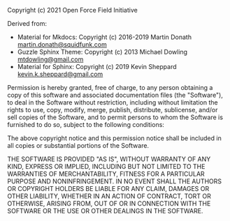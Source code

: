 Copyright (c) 2021 Open Force Field Initiative

Derived from:
 * Material for Mkdocs: Copyright (c) 2016-2019 Martin Donath <martin.donath@squidfunk.com>
 * Guzzle Sphinx Theme: Copyright (c) 2013 Michael Dowling <mtdowling@gmail.com>
 * Material for Sphinx: Copyright (c) 2019 Kevin Sheppard <kevin.k.sheppard@gmail.com>

Permission is hereby granted, free of charge, to any person obtaining a copy
of this software and associated documentation files (the "Software"), to deal
in the Software without restriction, including without limitation the rights
to use, copy, modify, merge, publish, distribute, sublicense, and/or sell 
copies of the Software, and to permit persons to whom the Software is furnished
to do so, subject to the following conditions:

The above copyright notice and this permission notice shall be included in all
copies or substantial portions of the Software.

THE SOFTWARE IS PROVIDED "AS IS", WITHOUT WARRANTY OF ANY KIND, EXPRESS OR
IMPLIED, INCLUDING BUT NOT LIMITED TO THE WARRANTIES OF MERCHANTABILITY, FITNESS
FOR A PARTICULAR PURPOSE AND NONINFRINGEMENT. IN NO EVENT SHALL THE AUTHORS OR
COPYRIGHT HOLDERS BE LIABLE FOR ANY CLAIM, DAMAGES OR OTHER LIABILITY, WHETHER
IN AN ACTION OF CONTRACT, TORT OR OTHERWISE, ARISING FROM, OUT OF OR IN CONNECTION
WITH THE SOFTWARE OR THE USE OR OTHER DEALINGS IN THE SOFTWARE.
